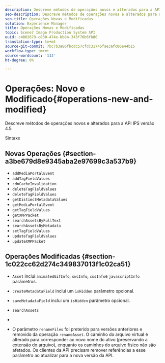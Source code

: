 ```yaml
---
description: Descreve métodos de operações novos e alterados para a API IPS versão 4.5.
seo-description: Descreve métodos de operações novos e alterados para a API IPS versão 4.5.
seo-title: Operações Novas e Modificadas
solution: Experience Manager
title: Operações Novas e Modificadas
topic: Scene7 Image Production System API
uuid: c4002670-c830-474e-bb84-343f76b6fb80
translation-type: tm+mt
source-git-commit: 7bc7b3a86fbcdc57cfdc31745fae3afc06e44b15
workflow-type: tm+mt
source-wordcount: '113'
ht-degree: 0%

---
```



# Operações: Novo e Modificado{#operations-new-and-modified}

Descreve métodos de operações novos e alterados para a API IPS versão 4.5.

Sintaxe

## Novas Operações {#section-a3be679d8e9345aba2e97699c3a537b9}

* `addMediaPortalEvent`
* `addTagFieldValues`
* `cdnCacheInvalidation`
* `deleteTagFieldValues`
* `deleteTagFieldValues`
* `getDistinctMetadataValues`
* `getMediaPortalEvent`
* `getTagFieldValues`
* `getXMPPacket`
* `searchAssetsByFullText`
* `searchAssetsByMetadata`
* `setTagFieldValues`
* `updateTagFieldValues`
* `updateXMPPacket`

## Operações Modificadas {#section-1c022cc62d274c349837013f1c02ca51}

* `Asset` inclui  `animatedGifInfo`,  `swcInfo`,  `cssInfo`e  `javascriptInfo` parâmetros.

* `createMetadataField` inclui um  `isHidden` parâmetro opcional.

* `saveMetadataField` inclui um  `isHidden` parâmetro opcional.

* `searchAssets`
* 
* O parâmetro `renameFiles` foi preterido para versões anteriores e removido da operação `renameAsset`. O caminho do arquivo virtual é alterado para corresponder ao novo nome do ativo (preservando a extensão do arquivo), enquanto os caminhos do arquivo físico não são afetados. Os clientes da API precisam remover referências a esse parâmetro ao atualizar para a nova versão da API.

